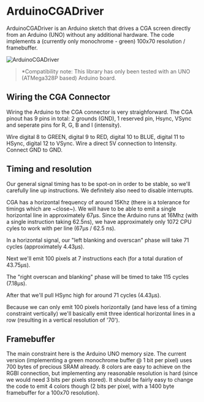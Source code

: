 # ArduinoCGADriver
ArduinoCGADriver is an Arduino sketch that drives a CGA screen directly from an Arduino (UNO) without any additional hardware. The code implements a (currently only monochrome - green) 100x70 resolution / framebuffer.

![ArduinoCGADriver](https://github.com/christophediericx/ArduinoCGADriver/blob/master/Images/ArduinoCGADriverv2.png)

> *Compatibility note: This library has only been tested with an UNO (ATMega328P based) Arduino board.

## Wiring the CGA Connector ##

Wiring the Arduino to the CGA connector is very straighforward. The CGA pinout  has 9 pins in total: 2 grounds (GND), 1 reserved pin, Hsync, VSync and seperate pins for R, G, B and I (intensity).

Wire digital 8 to GREEN, digital 9 to RED, digital 10 to BLUE, digital 11 to HSync, digital 12 to VSync. Wire a direct 5V connection to Intensity. Connect GND to GND.

## Timing and resolution ##

Our general signal timing has to be spot-on in order to be stable, so we'll carefully line up instructions. We definitely also need to disable interrupts.

CGA has a horizontal frequency of around 15Khz (there is a tolerance for timings which are ~close~). We will have to be able to emit a single horizontal line in approximately 67μs. Since the Arduino runs at 16Mhz (with a single instruction taking 62.5ns), we have approximately only 1072 CPU cyles to work with per line (67μs / 62.5 ns).

In a horizontal signal, our "left blanking and overscan" phase will take 71 cycles (approximately 4.43μs).

Next we'll emit 100 pixels at 7 instructions each (for a total duration of 43.75μs).

The "right overscan and blanking" phase will be timed to take 115 cycles (7.18μs).

After that we'll pull HSync high for around 71 cycles (4.43μs).

Because we can only emit 100 pixels horizontally (and have less of a timing constraint vertically) we'll basically emit three identical horizontal lines in a row (resulting in a vertical resolution of '70').

## Framebuffer ##

The main constraint here is the Arduino UNO memory size. The current version (implementing a green monochrome buffer @ 1 bit per pixel) uses 700 bytes of precious SRAM already. 8 colors are easy to achieve on the RGBI connection, but implementing any reasonable resolution is hard (since we would need 3 bits per pixels stored). It should be fairly easy to change the code to emit 4 colors though (2 bits per pixel, with a 1400 byte framebuffer for a 100x70 resolution).



